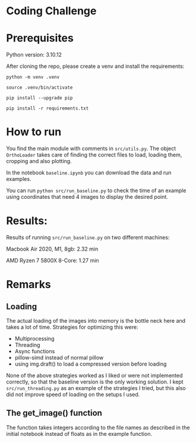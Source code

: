 # Coding Challenge

# Prerequisites

Python version: 3.10.12

After cloning the repo, please create a venv and install the requirements:

`python -m venv .venv`

`source .venv/bin/activate`

`pip install --upgrade pip`

`pip install -r requirements.txt`


# How to run
You find the main module with comments in `src/utils.py`. The object `OrthoLoader` takes care of 
finding the correct files to load, loading them, cropping and also plotting.

In the notebook `baseline.ipynb` you can download the data and run examples.

You can run `python src/run_baseline.py` to check the time of an example using coordinates that need 4 images to display the desired point.

# Results:
Results of running  `src/run_baseline.py` on two different machines:

Macbook Air 2020, M1, 8gb: 2.32 min

AMD Ryzen 7 5800X 8-Core: 1.27 min

# Remarks
## Loading
The actual loading of the images into memory is the bottle neck here and takes a lot of time.
Strategies for optimizing this were:
- Multiprocessing
- Threading
- Async functions
- pillow-simd instead of normal pillow
- using img.draft() to load a compressed version before loading

None of the above strategies worked as I liked or were not implemented correctly, so that the baseline version is the only working solution.
I kept `src/run_threading.py` as an example of the strategies I tried, but this also did not improve speed of loading on the setups I used.


## The get_image() function

The function takes integers according to the file names as described in the initial notebook instead of floats as in the example function. 